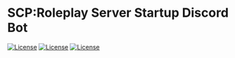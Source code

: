 # SCP:Roleplay Server Startup Discord Bot
[![License](https://img.shields.io/badge/License--VROSL-1.2-purple?style=flat-square)](LICENSE)
[![License](https://img.shields.io/badge/License-VROSL%201.2-4b6cb7%20to%20b06ab3?style=flat&logoColor=white)](LICENSE)
[![License](https://img.shields.io/badge/License-VROSL%201.2-4b6cb7?style=for-the-badge&logoColor=white)](LICENSE)



